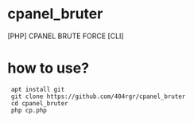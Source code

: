 # cpanel_bruter
[PHP] CPANEL BRUTE FORCE [CLI]


# how to use?
     apt install git
     git clone https://github.com/404rgr/cpanel_bruter
     cd cpanel_bruter
     php cp.php
